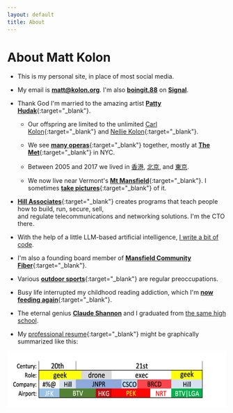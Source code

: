 ```yaml
---
layout: default
title: About
---
```


# About Matt Kolon


- This is my personal site, in place of most social media. 

- My email is **matt@kolon.org**. I'm also [**boingit.88**](https://signal.me/#eu/0mnzJONCOTGpVnbYwZp3Q4Pesw5uaf-yKadA9FenBbIs76iw4CdI0qzSCuQdIvke) on [**Signal**](https://signal.org/).

- Thank God I'm married to the amazing artist [**Patty Hudak**](https://www.pattyhudak.com/){:target="_blank"}. 

    - Our offspring are limited to the unlimited [Carl Kolon](https://carlkolon.com){:target="_blank"} and [Nellie Kolon](https://www.linkedin.com/in/helena-nellie-kolon-8b4b3613a/){:target="_blank"}.

    - We see [**many operas**](https://photos.app.goo.gl/oTQZExHTHNWzuFFu7){:target="_blank"} together, mostly at [**The Met**](https://www.metopera.org/){:target="_blank"} in NYC.
    
    - Between 2005 and 2017 we lived in [香港](https://en.wikipedia.org/wiki/Hong_Kong "Hong Kong"), [北京](https://en.wikipedia.org/wiki/Beijing "Beijing"), and [東京](https://en.wikipedia.org/wiki/Tokyo "Tokyo").

    - We now live near Vermont's [**Mt Mansfield**](https://en.wikipedia.org/wiki/Mount_Mansfield){:target="_blank"}. I sometimes [**take pictures**](https://photos.app.goo.gl/5XAN8cZtD3x7Abu79){:target="_blank"} of it.
  
- [**Hill Associates**](https://www.hillvt.com/){:target="_blank"} creates programs that teach people how to build, run, secure, sell,<br>and regulate telecommunications and networking solutions. I'm the CTO there.

- With the help of a little LLM-based artificial intelligence, [I write a bit of code](https://github.com/mkolon).

- I'm also a founding board member of [**Mansfield Community Fiber**](https://www.mcfibervt.com/){:target="_blank"}.

- Various [**outdoor sports**](https://www.strava.com/athletes/25264732){:target="_blank"} are regular preoccupations. 

- Busy life interrupted my childhood reading addiction, which I'm [**now feeding again**](https://bit.ly/3Zstavx){:target="_blank"}. 

- The eternal genius [**Claude Shannon**](https://en.wikipedia.org/wiki/Claude_Shannon) and I graduated from [the same high school](https://ghs.gaylordschools.com/). 

- My [professional resume](https://www.linkedin.com/in/mkolon/){:target="_blank"} might be graphically summarized like this:<br>
<img src="/assets/paths.png" alt="Paths" height="130" width="650"> 